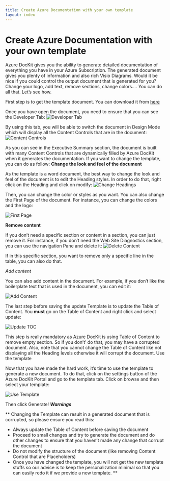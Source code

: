 ```yaml
---
title: Create Azure Documentation with your own template
layout: index
---
```


# Create Azure Documentation with your own template

Azure DocKit gives you the ability to generate detailed documentation of everything you have in your Azure Subscription. The generated document gives you plenty of information and also rich Visio Diagrams. Would it be nice if you could control the output document that is generated for you? Change your logo, add text, remove sections, change colors…. You can do all that. Let’s see how.

First step is to get the template document. You can download it from [here](generate.azuredockit.com/templates/AzureTemplate_Full.docx)

Once you have open the document, you need to ensure that you can see the Developer Tab:
![Developer Tab](http://azuredockitwebsite.azurewebsites.net/wp-content/uploads/2016/03/032216_1514_CreateAzure1.png)
 
By using this tab, you will be able to switch the document in Design Mode which will display all the Content Controls that are in the document:
![Content Controls](http://azuredockitwebsite.azurewebsites.net/wp-content/uploads/2016/03/032216_1514_CreateAzure2.png)
 
As you can see in the Executive Summary section, the document is built with many Content Controls that are dynamically filled by Azure DocKit when it generates the documentation.
If you want to change the template, you can do as follow:
**Change the look and feel of the document**

As the template is a word document, the best way to change the look and feel of the document is to edit the Heading styles. In order to do that, right click on the Heading and click on modify:
![Change Headings](http://azuredockitwebsite.azurewebsites.net/wp-content/uploads/2016/03/032216_1514_CreateAzure3.png)

Then, you can change the color or styles as you want.
You can also change the First Page of the document. For instance, you can change the colors and the logo:

![First Page](http://azuredockitwebsite.azurewebsites.net/wp-content/uploads/2016/03/032216_1514_CreateAzure4.png)
 
**Remove content**

If you don’t need a specific section or content in a section, you can just remove it.
For instance, if you don’t need the Web Site Diagnostics section, you can use the navigation Pane and delete it:
![Delete Content](http://azuredockitwebsite.azurewebsites.net/wp-content/uploads/2016/03/032216_1514_CreateAzure5.png)
 
 
If in this specific section, you want to remove only a specific line in the table, you can also do that.
 
*Add content*

You can also add content in the document. For example, if you don’t like the boilerplate text that is used in the document, you can edit it:
 
![Add Content](http://azuredockitwebsite.azurewebsites.net/wp-content/uploads/2016/03/032216_1514_CreateAzure7.png)
 
The last step before saving the update Template is to update the Table of Content. You **must** go on the Table of Content and right click and select update:

![Update TOC](http://azuredockitwebsite.azurewebsites.net/wp-content/uploads/2016/03/032216_1514_CreateAzure8.png)
 
This step is really mandatory as Azure DocKit is using Table of Content to remove empty section. So if you don’t’ do that, you may have a corrupted document.
Also, note that you cannot change the Table of Content like not displaying all the Heading levels otherwise it will corrupt the document.
Use the template

Now that you have made the hard work, it’s time to use the template to generate a new document. To do that, click on the settings button of the Azure DocKit Portal and go to the template tab. Click on browse and then select your template:

![Use Template](http://azuredockitwebsite.azurewebsites.net/wp-content/uploads/2016/03/032216_1514_CreateAzure9.png)
 

Then click Generate!
***Warnings***

**
Changing the Template can result in a generated document that is corrupted, so please ensure you read this: 
* Always update the Table of Content before saving the document 
* Proceed to small changes and try to generate the document and do other changes to ensure that you haven’t made any change that corrupt the document 
* Do not modify the structure of the document (like removing Content Control that are Placeholders) 
* Once you have changed the template, you will not get the new template stuffs so our advice is to keep the personalization minimal so that you can easily redo it if we provide a new template. 
**

